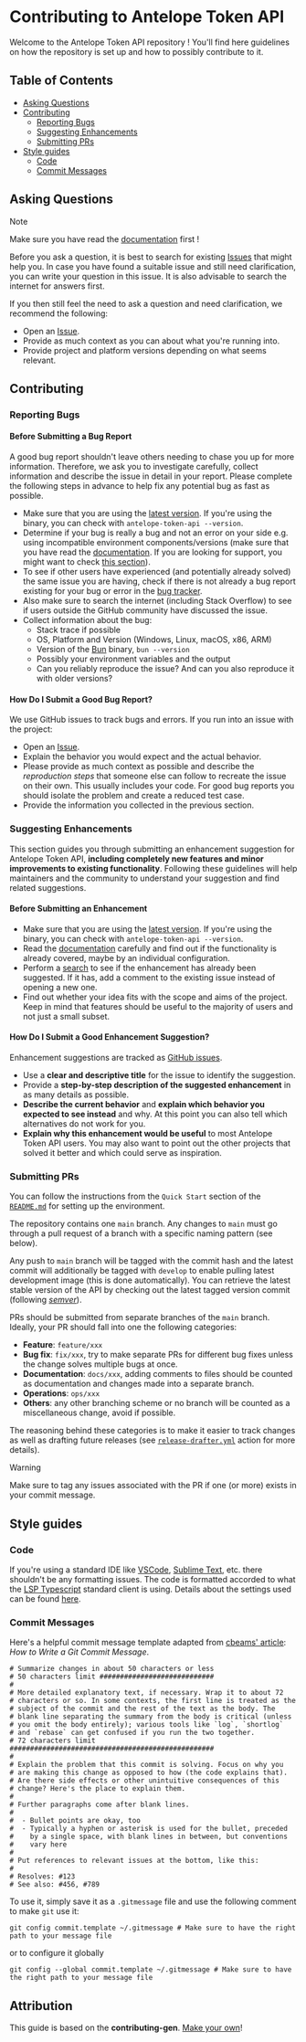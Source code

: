 # Contributing to Antelope Token API

Welcome to the Antelope Token API repository ! You'll find here guidelines on how the repository is set up and how to possibly contribute to it.

<!-- TODO: Link to Pinax Discord -->

## Table of Contents

- [Asking Questions](#asking-questions)
- [Contributing](#contributing)
  - [Reporting Bugs](#reporting-bugs)
  - [Suggesting Enhancements](#suggesting-enhancements)
  - [Submitting PRs](#submitting-prs)
- [Style guides](#style-guides)
  - [Code](#code)
  - [Commit Messages](#commit-messages)

## Asking Questions

> [!NOTE]
> Make sure you have read the [documentation](README.md) first !

Before you ask a question, it is best to search for existing [Issues](https://github.com/pinax-network/antelope-token-api/issues) that might help you. In case you have found a suitable issue and still need clarification, you can write your question in this issue. It is also advisable to search the internet for answers first.

<!-- TODO: Issue VS Tech support in Discord ? -->
If you then still feel the need to ask a question and need clarification, we recommend the following:

- Open an [Issue](https://github.com/pinax-network/antelope-token-api/issues/new).
- Provide as much context as you can about what you're running into.
- Provide project and platform versions depending on what seems relevant.

## Contributing

<!-- TODO: Keep that ?
> ### Legal Notice
> When contributing to this project, you must agree that you have authored 100% of the content, that you have the necessary rights to the content and that the content you contribute may be provided under the project license.
-->

### Reporting Bugs

#### Before Submitting a Bug Report

A good bug report shouldn't leave others needing to chase you up for more information. Therefore, we ask you to investigate carefully, collect information and describe the issue in detail in your report. Please complete the following steps in advance to help fix any potential bug as fast as possible.

- Make sure that you are using the [latest version](https://github.com/pinax-network/antelope-token-api/releases). If you're using the binary, you can check with `antelope-token-api --version`.
- Determine if your bug is really a bug and not an error on your side e.g. using incompatible environment components/versions (make sure that you have read the [documentation](README.md). If you are looking for support, you might want to check [this section](#asking-questions)).
- To see if other users have experienced (and potentially already solved) the same issue you are having, check if there is not already a bug report existing for your bug or error in the [bug tracker](https://github.com/pinax-network/antelope-token-api/issues?q=label%3Abug).
- Also make sure to search the internet (including Stack Overflow) to see if users outside the GitHub community have discussed the issue.
- Collect information about the bug:
  - Stack trace if possible
  - OS, Platform and Version (Windows, Linux, macOS, x86, ARM)
  - Version of the [Bun](https://bun.sh/) binary, `bun --version`
  - Possibly your environment variables and the output
  - Can you reliably reproduce the issue? And can you also reproduce it with older versions?

#### How Do I Submit a Good Bug Report?

<!-- TODO: Figure out security policy 
  > You must never report security related issues, vulnerabilities or bugs including sensitive information to the issue tracker, or elsewhere in public. Instead, sensitive bugs must be sent by email to <>.
-->

We use GitHub issues to track bugs and errors. If you run into an issue with the project:

- Open an [Issue](https://github.com/pinax-network/antelope-token-api/issues/new).
- Explain the behavior you would expect and the actual behavior.
- Please provide as much context as possible and describe the *reproduction steps* that someone else can follow to recreate the issue on their own. This usually includes your code. For good bug reports you should isolate the problem and create a reduced test case.
- Provide the information you collected in the previous section.

<!-- TODO: Issue template for bug reports
  You might want to create an issue template for bugs and errors that can be used as a guide and that defines the structure of the information to be included. If you do so, reference it here in the description.
-->

### Suggesting Enhancements

This section guides you through submitting an enhancement suggestion for Antelope Token API, **including completely new features and minor improvements to existing functionality**. Following these guidelines will help maintainers and the community to understand your suggestion and find related suggestions.

#### Before Submitting an Enhancement

- Make sure that you are using the [latest version](https://github.com/pinax-network/antelope-token-api/releases). If you're using the binary, you can check with `antelope-token-api --version`.
- Read the [documentation](README.md) carefully and find out if the functionality is already covered, maybe by an individual configuration.
- Perform a [search](https://github.com/pinax-network/antelope-token-api/issues) to see if the enhancement has already been suggested. If it has, add a comment to the existing issue instead of opening a new one.
- Find out whether your idea fits with the scope and aims of the project. Keep in mind that features should be useful to the majority of users and not just a small subset.

#### How Do I Submit a Good Enhancement Suggestion?

Enhancement suggestions are tracked as [GitHub issues](https://github.com/pinax-network/antelope-token-api/issues).

- Use a **clear and descriptive title** for the issue to identify the suggestion.
- Provide a **step-by-step description of the suggested enhancement** in as many details as possible.
- **Describe the current behavior** and **explain which behavior you expected to see instead** and why. At this point you can also tell which alternatives do not work for you.
- **Explain why this enhancement would be useful** to most Antelope Token API users. You may also want to point out the other projects that solved it better and which could serve as inspiration.

<!-- TODO: Issue template for suggestions
  You might want to create an issue template for enhancement suggestions that can be used as a guide and that defines the structure of the information to be included. If you do so, reference it here in the description.
-->

### Submitting PRs

You can follow the instructions from the `Quick Start` section of the [`README.md`](README.md/#quick-start) for setting up the environment.

The repository contains one `main` branch. Any changes to `main` must go through a pull request of a branch with a specific naming pattern (see below).

Any push to `main` branch will be tagged with the commit hash and the latest commit will additionally be tagged with `develop` to enable pulling latest development image (this is done automatically). You can retrieve the latest stable version of the API by checking out the latest tagged version commit (following [*semver*](https://semver.org/)).

PRs should be submitted from separate branches of the `main` branch. Ideally, your PR should fall into one the following categories:
- **Feature**: `feature/xxx`
- **Bug fix**: `fix/xxx`, try to make separate PRs for different bug fixes unless the change solves multiple bugs at once.
- **Documentation**: `docs/xxx`, adding comments to files should be counted as documentation and changes made into a separate branch.
- **Operations**: `ops/xxx`
- **Others**: any other branching scheme or no branch will be counted as a miscellaneous change, avoid if possible.

The reasoning behind these categories is to make it easier to track changes as well as drafting future releases (see [`release-drafter.yml`](.github/release-drafter.yml) action for more details).

> [!WARNING]
> Make sure to tag any issues associated with the PR if one (or more) exists in your commit message.

## Style guides

### Code

If you're using a standard IDE like [VSCode](https://code.visualstudio.com/), [Sublime Text](https://www.sublimetext.com/), etc. there shouldn't be any formatting issues. The code is formatted accorded to what the [LSP Typescript](https://github.com/typescript-language-server/typescript-language-server) standard client is using. Details about the settings used can be found [here](https://github.com/sublimelsp/LSP-typescript/blob/00aef378fd99283ae8451fe8f3f2483fa62b7d8e/LSP-typescript.sublime-settings#L61).

### Commit Messages

Here's a helpful commit message template adapted from [cbeams' article](https://cbea.ms/git-commit/): *How to Write a Git Commit Message*.

```
# Summarize changes in about 50 characters or less
# 50 characters limit ############################
# 
# More detailed explanatory text, if necessary. Wrap it to about 72
# characters or so. In some contexts, the first line is treated as the
# subject of the commit and the rest of the text as the body. The
# blank line separating the summary from the body is critical (unless
# you omit the body entirely); various tools like `log`, `shortlog`
# and `rebase` can get confused if you run the two together.
# 72 characters limit ##################################################
# 
# Explain the problem that this commit is solving. Focus on why you
# are making this change as opposed to how (the code explains that).
# Are there side effects or other unintuitive consequences of this
# change? Here's the place to explain them.
# 
# Further paragraphs come after blank lines.
# 
#  - Bullet points are okay, too
#  - Typically a hyphen or asterisk is used for the bullet, preceded
#    by a single space, with blank lines in between, but conventions
#    vary here
# 
# Put references to relevant issues at the bottom, like this:
# 
# Resolves: #123
# See also: #456, #789
```

To use it, simply save it as a `.gitmessage` file and use the following comment to make `git` use it:
```console
git config commit.template ~/.gitmessage # Make sure to have the right path to your message file
```
or to configure it globally
```console
git config --global commit.template ~/.gitmessage # Make sure to have the right path to your message file
```

<!-- TODO: Add example commit -->

## Attribution

This guide is based on the **contributing-gen**. [Make your own](https://github.com/bttger/contributing-gen)!